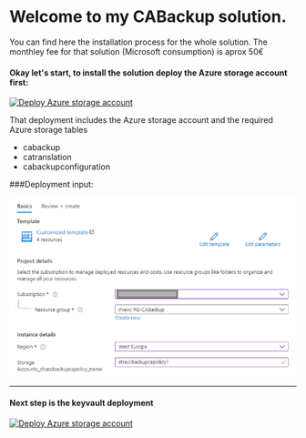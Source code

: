# Welcome to my CABackup solution.
You can find here the installation process for the whole solution.
The monthley fee for that solution (Microsoft consumption) is aprox 50€

#### Okay let's start, to install the solution deploy the Azure storage account first:

[![Deploy Azure storage account](https://aka.ms/deploytoazurebutton)](https://portal.azure.com/#create/Microsoft.Template/uri/https%3A%2F%2Fraw.githubusercontent.com%2FLagler-Gruener%2FSol-CABackupDeploy%2Fmain%2FStorageAccount%2Fdeploystorageaccount.json)

That deployment includes the Azure storage account and the required Azure storage tables
* cabackup
* catranslation
* cabackupconfiguration

###Deployment input:

![Deplyoment](./StorageAccount/images/storagedeployment.png)

<hr/>

#### Next step is the keyvault deployment

[![Deploy Azure storage account](https://aka.ms/deploytoazurebutton)](https://portal.azure.com/#create/Microsoft.Template/uri/https%3A%2F%2Fraw.githubusercontent.com%2FLagler-Gruener%2FSol-CABackupDeploy%2Fmain%2FKeyVault%2Fdeploykeyvault.json)